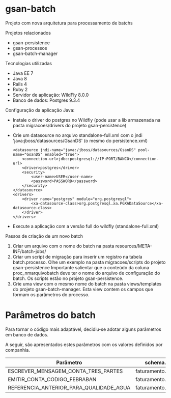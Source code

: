 gsan-batch
==========

Projeto com nova arquitetura para processamento de batchs

Projetos relacionados

* gsan-persistence
* gsan-processos
* gsan-batch-manager

Tecnologias utilizadas

* Java EE 7
* Java 8
* Rails 4
* Ruby 2
* Servidor de aplicação: WildFly 8.0.0
* Banco de dados: Postgres 9.3.4

Configuração da aplicação Java:

* Instale o driver do postgres no Wildfly (pode usar a lib armazenada na pasta migracoes/drivers do projeto gsan-persistence)
* Crie um datasource no arquivo standalone-full.xml com o jndi 'java:jboss/datasources/GsanDS' (o mesmo do persistence.xml)

  ```
  <datasource jndi-name="java:/jboss/datasources/GsanDS" pool-name="GsanDS" enabled="true">
      <connection-url>jdbc:postgresql://IP:PORT/BANCO</connection-url>
      <driver>postgres</driver>
      <security>
          <user-name>USER</user-name>
          <password>PASSWORD</password>
      </security>
  </datasource>
  <drivers>
      <driver name="postgres" module="org.postgresql">
          <xa-datasource-class>org.postgresql.xa.PGXADataSource</xa-datasource-class>
      </driver>
  </drivers>
  ```
* Execute a aplicação com a versão full do wildfly (standalone-full.xml)

Passos de criação de um novo batch

1. Criar um arquivo com o nome do batch na pasta resources/META-INF/batch-jobs/
2. Criar um script de migração para inserir um registro na tabela batch.processo. 
Olhe um exemplo na pasta migracoes/scripts do projeto gsan-persistence
Importante salientar que o conteúdo da coluna proc_nmarquivobatch deve ter o nome do arquivo de configuração do batch. Os scripts estão no projeto gsan-persistence.
3. Crie uma view com o mesmo nome do batch na pasta views/templates do projeto gsan-batch-manager. Esta view contem os campos que formam os parâmetros do processo.

# Parâmetros do batch
Para tornar o código mais adaptável, decidiu-se adotar alguns parâmetros em banco de dados.

A seguir, são apresentados estes parâmetros com os valores definidos por companhia.

Parâmetro                               | schema.tabela         | Companhia | Valor
--------------------------------------- | --------------------- | --------- | ------
ESCREVER_MENSAGEM_CONTA_TRES_PARTES     | faturamento.parametro | Cosanpa   | true
EMITIR_CONTA_CODIGO_FEBRABAN            | faturamento.parametro | Cosanpa   | false
REFERENCIA_ANTERIOR_PARA_QUALIDADE_AGUA | faturamento.parametro | Cosanpa   | false


